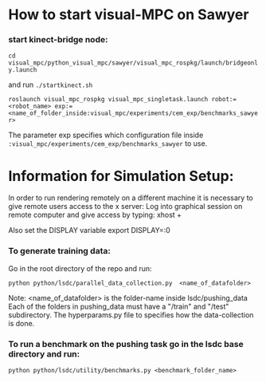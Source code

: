 # How to start visual-MPC on Sawyer

### start kinect-bridge node:
```cd visual_mpc/python_visual_mpc/sawyer/visual_mpc_rospkg/launch/bridgeonly.launch```

and run
```./startkinect.sh```

```roslaunch visual_mpc_rospkg visual_mpc_singletask.launch robot:=<robot_name> exp:=<name_of_folder_inside:visual_mpc/experiments/cem_exp/benchmarks_sawyer>```

The parameter exp specifies which configuration file inside ```:visual_mpc/experiments/cem_exp/benchmarks_sawyer```  to use.

# Information for Simulation Setup:

In order to run rendering remotely on a different machine it is necessary to give remote users access to the x server:
Log into graphical session on remote computer and give access by typing:
xhost +

Also set the DISPLAY variable
export DISPLAY=:0

### To generate training data:
Go in the root directory of the repo and run:

```python python/lsdc/parallel_data_collection.py  <name_of_datafolder>```

Note: <name_of_datafolder> is the folder-name inside lsdc/pushing_data
Each of the folders in pushing_data must have a "/train" and "/test" subdirectory.
The hyperparams.py file to specifies how the data-collection is done.


### To run a benchmark on the pushing task go in the lsdc base directory and run:
```python python/lsdc/utility/benchmarks.py <benchmark_folder_name>```



